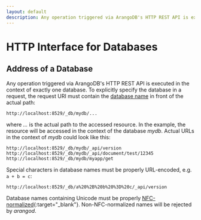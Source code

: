 ```yaml
---
layout: default
description: Any operation triggered via ArangoDB's HTTP REST API is executed in the context of exactlyone database
---
```

HTTP Interface for Databases
============================

Address of a Database
---------------------

Any operation triggered via ArangoDB's HTTP REST API is executed in the context of exactly
one database. To explicitly specify the database in a request, the request URI must contain
the [database name](../appendix-glossary.html#database-name) in front of the actual path:

    http://localhost:8529/_db/mydb/...

where *...* is the actual path to the accessed resource. In the example, the resource will be
accessed in the context of the database *mydb*. Actual URLs in the context of *mydb* could look
like this:

    http://localhost:8529/_db/mydb/_api/version
    http://localhost:8529/_db/mydb/_api/document/test/12345
    http://localhost:8529/_db/mydb/myapp/get

Special characters in database names must be properly URL-encoded, e.g. `a + b = c`:

    http://localhost:8529/_db/a%20%2B%20b%20%3D%20c/_api/version

Database names containing Unicode must be properly
[NFC-normalized](https://en.wikipedia.org/wiki/Unicode_equivalence#Normal_forms){:target="_blank"}.
Non-NFC-normalized names will be rejected by _arangod_.
